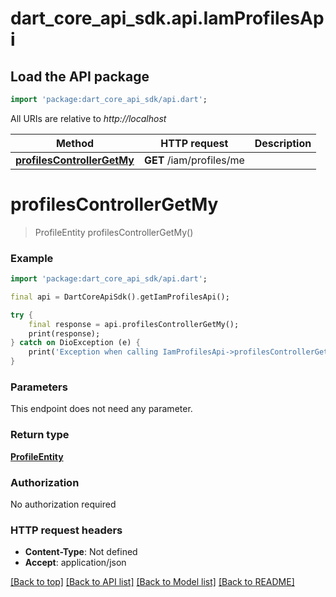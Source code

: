 # dart_core_api_sdk.api.IamProfilesApi

## Load the API package
```dart
import 'package:dart_core_api_sdk/api.dart';
```

All URIs are relative to *http://localhost*

Method | HTTP request | Description
------------- | ------------- | -------------
[**profilesControllerGetMy**](IamProfilesApi.md#profilescontrollergetmy) | **GET** /iam/profiles/me | 


# **profilesControllerGetMy**
> ProfileEntity profilesControllerGetMy()



### Example
```dart
import 'package:dart_core_api_sdk/api.dart';

final api = DartCoreApiSdk().getIamProfilesApi();

try {
    final response = api.profilesControllerGetMy();
    print(response);
} catch on DioException (e) {
    print('Exception when calling IamProfilesApi->profilesControllerGetMy: $e\n');
}
```

### Parameters
This endpoint does not need any parameter.

### Return type

[**ProfileEntity**](ProfileEntity.md)

### Authorization

No authorization required

### HTTP request headers

 - **Content-Type**: Not defined
 - **Accept**: application/json

[[Back to top]](#) [[Back to API list]](../README.md#documentation-for-api-endpoints) [[Back to Model list]](../README.md#documentation-for-models) [[Back to README]](../README.md)

